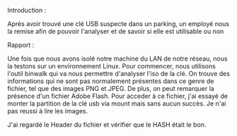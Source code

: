 Introduction :

Après avoir trouvé une clé USB suspecte dans un parking, un employé nous la remise afin de pouvoir l'analyser et de savoir si elle est utilisable ou non 



Rapport :

Une fois que nous avons isolé notre machine du LAN de notre réseau, nous la testons sur un environnement Linux. Pour commencer, nous utilisons l'outil binwalk qui va nous permettre d'analyser l'iso de la clé. On trouve des informations qui ne sont pas normalement présentes dans ce genre de fichier, tel que des images PNG et JPEG. De plus, on peut remarquer la présence d'un fichier Adobe Flash. Pour acceder à ce fichier, j'ai essayé de monter la partition de la clé usb via mount mais sans aucun succès. Je n'ai pas reussi à lire les images.

J'ai regardé le Header du fichier et vérifier que le HASH était le bon. 
